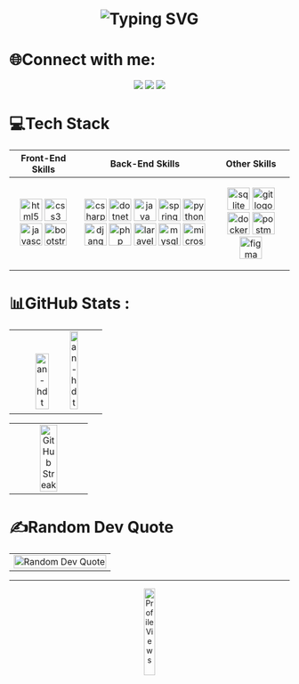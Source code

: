 <h1 align="center" title="Hi, I'm Huynh Duong Thai An">
    <img src="https://readme-typing-svg.herokuapp.com?font=Fira+Code&size=28&pause=1000&color=FFFFFF&center=true&width=600&lines=Hi+%F0%9F%91%8B%2C+I'm+Huynh+Duong+Thai+An"
        alt="Typing SVG" />
</h1>

# 🌐Connect with me:
<p align="center">
    <a href="mailto:thaian111203@gmail.com" alt="Email" title="Email" style="text-decoration: none !important;">
        <img src="https://img.icons8.com/fluent/48/000000/mail.png" />
    </a>
    <a href="https://www.facebook.com/thai.an.754703" alt="Facebook" title="Facebook"
        style="text-decoration: none !important;">
        <img src="https://img.icons8.com/fluent/48/000000/facebook-new.png" />
    </a>
    <a href="https://www.linkedin.com/in/anthai1112" alt="LinkedIn" title="LinkedIn"
        style="text-decoration: none !important;">
        <img src="https://img.icons8.com/fluent/48/000000/linkedin.png" />
    </a>
</p>

# 💻Tech Stack
<div align="center">
    <table style="width:100%;">
        <thead>
            <tr>
                <th title="Front-End Skills">Front-End Skills</th>
                <th title="Back-End Skills">Back-End Skills</th>
                <th title="Other Skills">Other Skills</th>
            </tr>
        </thead>
        <tbody>
            <tr>
                <td>
                    <p align="center">
                        <img src="https://cdn.jsdelivr.net/gh/devicons/devicon/icons/html5/html5-original.svg"
                            height="40" alt="html5 logo" title="HTML5" />
                        <img src="https://cdn.jsdelivr.net/gh/devicons/devicon/icons/css3/css3-original.svg" height="40"
                            alt="css3 logo" title="CSS3" />
                        <img src="https://cdn.jsdelivr.net/gh/devicons/devicon/icons/javascript/javascript-original.svg"
                            height="40" alt="javascript logo" title="JavaScript" />
                        <img src="https://cdn.jsdelivr.net/gh/devicons/devicon/icons/bootstrap/bootstrap-original.svg"
                            height="40" alt="bootstrap logo" title="Bootstrap" />
                    </p>
                </td>
                <td>
                    <p align="center">
                        <img src="https://cdn.jsdelivr.net/gh/devicons/devicon/icons/csharp/csharp-original.svg"
                            height="40" alt="csharp logo" title="C#" />
                        <img src="https://cdn.jsdelivr.net/gh/devicons/devicon/icons/dotnetcore/dotnetcore-original.svg"
                            height="40" alt="dotnetcore logo" title=".NET Core" />
                        <img src="https://cdn.jsdelivr.net/gh/devicons/devicon/icons/java/java-original.svg" height="40"
                            alt="java logo" title="Java" />
                        <img src="https://cdn.jsdelivr.net/gh/devicons/devicon/icons/spring/spring-original.svg"
                            height="40" alt="spring logo" title="Spring" />
                        <img src="https://cdn.jsdelivr.net/gh/devicons/devicon/icons/python/python-original.svg"
                            height="40" alt="python logo" title="Python" />
                        <img src="https://cdn.jsdelivr.net/gh/devicons/devicon/icons/django/django-plain.svg"
                            height="40" alt="django logo" title="Django" />
                        <img src="https://cdn.jsdelivr.net/gh/devicons/devicon/icons/php/php-original.svg" height="40"
                            alt="php logo" title="PHP" />
                        <img src="https://cdn.jsdelivr.net/gh/devicons/devicon/icons/laravel/laravel-original.svg"
                            height="40" alt="laravel logo" title="Laravel" />
                        <img src="https://cdn.jsdelivr.net/gh/devicons/devicon/icons/mysql/mysql-original.svg"
                            height="40" alt="mysql logo" title="MySQL" />
                        <img src="https://cdn.jsdelivr.net/gh/devicons/devicon/icons/microsoftsqlserver/microsoftsqlserver-plain.svg"
                            height="40" alt="microsoftsqlserver logo" title="Microsoft SQL Server" />
                    </p>
                </td>
                <td>
                    <p align="center">
                        <img src="https://cdn.jsdelivr.net/gh/devicons/devicon/icons/sqlite/sqlite-original.svg"
                            height="40" alt="sqlite logo" title="SQLite" />
                        <img src="https://cdn.jsdelivr.net/gh/devicons/devicon/icons/git/git-original.svg" height="40"
                            alt="git logo" title="Git" />
                        <img src="https://cdn.jsdelivr.net/gh/devicons/devicon/icons/docker/docker-original.svg"
                            height="40" alt="docker logo" title="Docker" />
                        <img src="https://cdn.simpleicons.org/postman/FF6C37" height="40" alt="postman logo"
                            title="Postman" />
                        <img src="https://cdn.jsdelivr.net/gh/devicons/devicon/icons/figma/figma-original.svg"
                            height="40" alt="figma logo" title="Figma" />
                    </p>
                </td>
            </tr>
        </tbody>
    </table>
</div>

# 📊GitHub Stats :
<div align="center" title="GitHub Stats">
    <table width="100%" align="center">
        <tbody>
            <tr>
                <td align="center">
                    <img src="https://github-readme-stats.vercel.app/api?username=an-hdt&theme=radical&show_icons=true&locale=en&hide_border=true&bg_color=0d1117"
                        alt="an-hdt" width="40%" title="GitHub Profile Stats" />
                    <img src="https://github-readme-stats.vercel.app/api/top-langs?username=an-hdt&theme=radical&show_icons=true&locale=en&layout=compact&hide_border=true&bg_color=0d1117"
                        alt="an-hdt" width="30%" title="Top Languages" />
                </td>
            </tr>
        </tbody>
    </table>
    <table width="100%" align="center">
        <tbody>
            <tr>
                <td align="center">
                    <img src="https://github-readme-streak-stats.herokuapp.com/?user=an-hdt&theme=radical&hide_border=true"
                        width="50%" title="GitHub Streak" />
                </td>
            </tr>
        </tbody>
    </table>
</div>

# ✍️Random Dev Quote
<div align="center" title="Random Dev Quote">
    <table style="width:100%;">
        <tr>
            <td>
                <img src="https://quotes-github-readme.vercel.app/api?type=horizontal&theme=radical"
                    alt="Random Dev Quote" width="100%" />
            </td>
        </tr>
    </table>
</div>

---
<div align="center" title="Profile Views">
    <table style="width:100%;">
        <img src="https://visitcount.itsvg.in/api?id=An-HDT&icon=2&color=4" alt="Profile Views" width="20%" />
</div>
